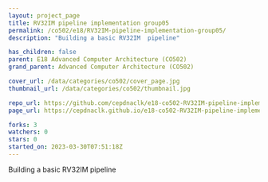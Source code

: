 ```yaml
---
layout: project_page
title: RV32IM pipeline implementation group05
permalink: /co502/e18/RV32IM-pipeline-implementation-group05/
description: "Building a basic RV32IM  pipeline"

has_children: false
parent: E18 Advanced Computer Architecture (CO502)
grand_parent: Advanced Computer Architecture (CO502)

cover_url: /data/categories/co502/cover_page.jpg
thumbnail_url: /data/categories/co502/thumbnail.jpg

repo_url: https://github.com/cepdnaclk/e18-co502-RV32IM-pipeline-implementation-group05
page_url: https://cepdnaclk.github.io/e18-co502-RV32IM-pipeline-implementation-group05

forks: 3
watchers: 0
stars: 0
started_on: 2023-03-30T07:51:18Z
---
```

Building a basic RV32IM  pipeline

